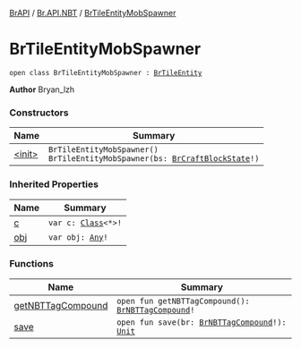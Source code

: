 [BrAPI](../../index.md) / [Br.API.NBT](../index.md) / [BrTileEntityMobSpawner](./index.md)

# BrTileEntityMobSpawner

`open class BrTileEntityMobSpawner : `[`BrTileEntity`](../-br-tile-entity/index.md)

**Author**
Bryan_lzh

### Constructors

| Name | Summary |
|---|---|
| [&lt;init&gt;](-init-.md) | `BrTileEntityMobSpawner()`<br>`BrTileEntityMobSpawner(bs: `[`BrCraftBlockState`](../-br-craft-block-state/index.md)`!)` |

### Inherited Properties

| Name | Summary |
|---|---|
| [c](../-br-tile-entity/c.md) | `var c: `[`Class`](https://docs.oracle.com/javase/8/docs/api/java/lang/Class.html)`<*>!` |
| [obj](../-br-tile-entity/obj.md) | `var obj: `[`Any`](https://kotlinlang.org/api/latest/jvm/stdlib/kotlin/-any/index.html)`!` |

### Functions

| Name | Summary |
|---|---|
| [getNBTTagCompound](get-n-b-t-tag-compound.md) | `open fun getNBTTagCompound(): `[`BrNBTTagCompound`](../-br-n-b-t-tag-compound/index.md)`!` |
| [save](save.md) | `open fun save(br: `[`BrNBTTagCompound`](../-br-n-b-t-tag-compound/index.md)`!): `[`Unit`](https://kotlinlang.org/api/latest/jvm/stdlib/kotlin/-unit/index.html) |
